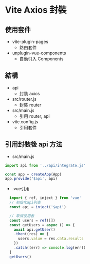 # Vite Axios 封裝

## 使用套件
- vite-plugin-pages
  - 路由套件
- unplugin-vue-components
  - 自動引入 Components

## 結構
- api
  - 封裝 axios
- src/router.js
  - 封裝 router
- src/main.js
  - 引用 router, api
- vite.config.js
  - 引用套件

## 引用封裝後 api 方法
- src/main.js
```javascript
import api from '../api/integrate.js'

const app = createApp(App)
app.provide('$api', api)
```
- .vue引用
```javascript
  import { ref, inject } from 'vue'
  // 初始化api列表
  const api = inject('$api')

  // 取得使用者
  const users = ref([])
  const getUsers = async () => {
    await api.getUser()
    .then((res) => {
      users.value = res.data.results
    })
    .catch((err) => console.log(err))
  }
  getUsers()

```
